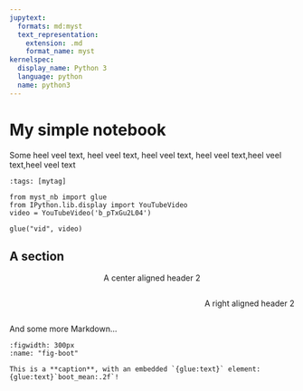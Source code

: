 ```yaml
---
jupytext:
  formats: md:myst
  text_representation:
    extension: .md
    format_name: myst
kernelspec:
  display_name: Python 3
  language: python
  name: python3
---
```


# My simple notebook

Some heel veel text, heel veel text, heel veel text, heel veel text,heel veel text,heel veel text

```{code-cell} ipython3
:tags: [mytag]

from myst_nb import glue
from IPython.lib.display import YouTubeVideo
video = YouTubeVideo('b_pTxGu2L04')

glue("vid", video)

```

## A section
<div style='text-align: center;'> 

A center aligned header 2 

```{glue:} vid
```
</div>

<div style='text-align: right;'> 

A right aligned header 2 

```{glue:} vid
```
</div>
And some more Markdown...

```{glue:figure} boot_fig
:figwidth: 300px
:name: "fig-boot"

This is a **caption**, with an embedded `{glue:text}` element: {glue:text}`boot_mean:.2f`!
```

